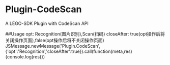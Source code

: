# Plugin-CodeScan
A LEGO-SDK Plugin with CodeScan API

##Usage
opt: Recognition(图片识别),Scan(扫码)
closeAfter: true(opt操作后将关闭操作页面),false(opt操作后将不关闭操作页面)
JSMessage.newMessage('Plugin.CodeScan',{'opt':'Recognition','closeAfter':true}).call(function(meta,res){console.log(res)})

